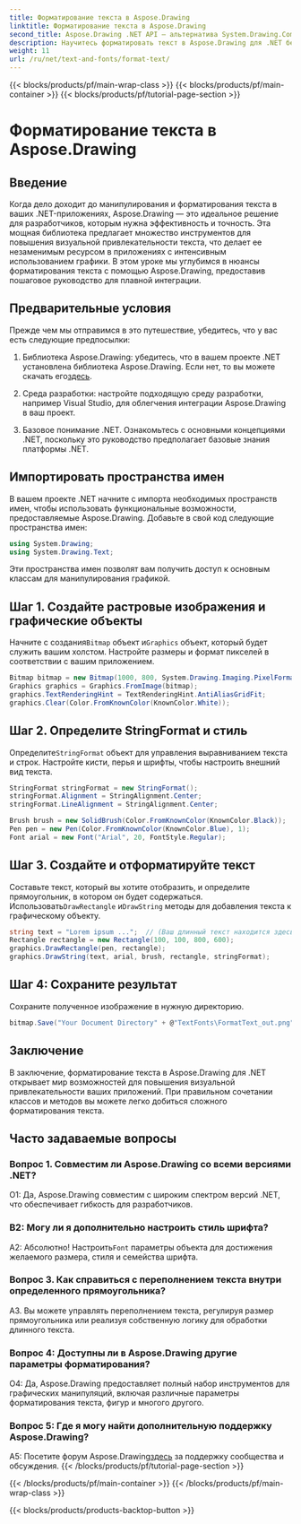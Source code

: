 ```yaml
---
title: Форматирование текста в Aspose.Drawing
linktitle: Форматирование текста в Aspose.Drawing
second_title: Aspose.Drawing .NET API — альтернатива System.Drawing.Common
description: Научитесь форматировать текст в Aspose.Drawing для .NET без особых усилий. Пошаговое руководство с примерами.
weight: 11
url: /ru/net/text-and-fonts/format-text/
---
```


{{< blocks/products/pf/main-wrap-class >}}
{{< blocks/products/pf/main-container >}}
{{< blocks/products/pf/tutorial-page-section >}}

# Форматирование текста в Aspose.Drawing

## Введение

Когда дело доходит до манипулирования и форматирования текста в ваших .NET-приложениях, Aspose.Drawing — это идеальное решение для разработчиков, которым нужна эффективность и точность. Эта мощная библиотека предлагает множество инструментов для повышения визуальной привлекательности текста, что делает ее незаменимым ресурсом в приложениях с интенсивным использованием графики. В этом уроке мы углубимся в нюансы форматирования текста с помощью Aspose.Drawing, предоставив пошаговое руководство для плавной интеграции.

## Предварительные условия

Прежде чем мы отправимся в это путешествие, убедитесь, что у вас есть следующие предпосылки:

1.  Библиотека Aspose.Drawing: убедитесь, что в вашем проекте .NET установлена библиотека Aspose.Drawing. Если нет, то вы можете скачать его[здесь](https://releases.aspose.com/drawing/net/).

2. Среда разработки: настройте подходящую среду разработки, например Visual Studio, для облегчения интеграции Aspose.Drawing в ваш проект.

3. Базовое понимание .NET. Ознакомьтесь с основными концепциями .NET, поскольку это руководство предполагает базовые знания платформы .NET.

## Импортировать пространства имен

В вашем проекте .NET начните с импорта необходимых пространств имен, чтобы использовать функциональные возможности, предоставляемые Aspose.Drawing. Добавьте в свой код следующие пространства имен:

```csharp
using System.Drawing;
using System.Drawing.Text;
```

Эти пространства имен позволят вам получить доступ к основным классам для манипулирования графикой.

## Шаг 1. Создайте растровые изображения и графические объекты

 Начните с создания`Bitmap` объект и`Graphics` объект, который будет служить вашим холстом. Настройте размеры и формат пикселей в соответствии с вашим приложением.

```csharp
Bitmap bitmap = new Bitmap(1000, 800, System.Drawing.Imaging.PixelFormat.Format32bppPArgb);
Graphics graphics = Graphics.FromImage(bitmap);
graphics.TextRenderingHint = TextRenderingHint.AntiAliasGridFit;
graphics.Clear(Color.FromKnownColor(KnownColor.White));
```

## Шаг 2. Определите StringFormat и стиль

 Определите`StringFormat` объект для управления выравниванием текста и строк. Настройте кисти, перья и шрифты, чтобы настроить внешний вид текста.

```csharp
StringFormat stringFormat = new StringFormat();
stringFormat.Alignment = StringAlignment.Center;
stringFormat.LineAlignment = StringAlignment.Center;

Brush brush = new SolidBrush(Color.FromKnownColor(KnownColor.Black));
Pen pen = new Pen(Color.FromKnownColor(KnownColor.Blue), 1);
Font arial = new Font("Arial", 20, FontStyle.Regular);
```

## Шаг 3. Создайте и отформатируйте текст

Составьте текст, который вы хотите отобразить, и определите прямоугольник, в котором он будет содержаться. Использовать`DrawRectangle` и`DrawString` методы для добавления текста к графическому объекту.

```csharp
string text = "Lorem ipsum ...";  // (Ваш длинный текст находится здесь)
Rectangle rectangle = new Rectangle(100, 100, 800, 600);
graphics.DrawRectangle(pen, rectangle);
graphics.DrawString(text, arial, brush, rectangle, stringFormat);
```

## Шаг 4: Сохраните результат

Сохраните полученное изображение в нужную директорию.

```csharp
bitmap.Save("Your Document Directory" + @"TextFonts\FormatText_out.png");
```

## Заключение

В заключение, форматирование текста в Aspose.Drawing для .NET открывает мир возможностей для повышения визуальной привлекательности ваших приложений. При правильном сочетании классов и методов вы можете легко добиться сложного форматирования текста.

## Часто задаваемые вопросы

### Вопрос 1. Совместим ли Aspose.Drawing со всеми версиями .NET?

О1: Да, Aspose.Drawing совместим с широким спектром версий .NET, что обеспечивает гибкость для разработчиков.

### В2: Могу ли я дополнительно настроить стиль шрифта?

 А2: Абсолютно! Настроить`Font` параметры объекта для достижения желаемого размера, стиля и семейства шрифта.

### Вопрос 3. Как справиться с переполнением текста внутри определенного прямоугольника?

A3. Вы можете управлять переполнением текста, регулируя размер прямоугольника или реализуя собственную логику для обработки длинного текста.

### Вопрос 4: Доступны ли в Aspose.Drawing другие параметры форматирования?

О4: Да, Aspose.Drawing предоставляет полный набор инструментов для графических манипуляций, включая различные параметры форматирования текста, фигур и многого другого.

### Вопрос 5: Где я могу найти дополнительную поддержку Aspose.Drawing?

 A5: Посетите форум Aspose.Drawing[здесь](https://forum.aspose.com/c/diagram/17) за поддержку сообщества и обсуждения.
{{< /blocks/products/pf/tutorial-page-section >}}

{{< /blocks/products/pf/main-container >}}
{{< /blocks/products/pf/main-wrap-class >}}

{{< blocks/products/products-backtop-button >}}
